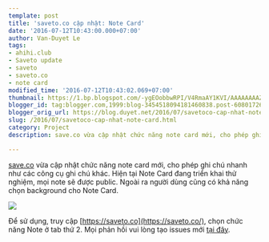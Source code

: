 ```yaml
---
template: post
title: 'saveto.co cập nhật: Note Card'
date: '2016-07-12T10:43:00.000+07:00'
author: Van-Duyet Le
tags:
- ahihi.club
- Saveto update
- saveto
- saveto.co
- note card
modified_time: '2016-07-12T10:43:02.069+07:00'
thumbnail: https://1.bp.blogspot.com/-ygEOobbwRPI/V4RmaAY1KVI/AAAAAAAAZwc/ASHaVZwKe7s2e-zMRWgDjFRWzYAeADETACLcB/s1600/saveto-note-card.png
blogger_id: tag:blogger.com,1999:blog-3454518094181460838.post-6080172637361798921
blogger_orig_url: https://blog.duyet.net/2016/07/savetoco-cap-nhat-note-card.html
slug: /2016/07/savetoco-cap-nhat-note-card.html
category: Project
description: save.co vừa cập nhật chức năng note card mới, cho phép ghi chú nhanh như các công cụ ghi chú khác. Hiện tại Note Card đang triển khai thử nghiệm, mọi note sẽ được public. Ngoài ra người dùng cũng có khả năng chọn background cho Note Card.

---
```


[save.co](https://save.co/) vừa cập nhật chức năng note card mới, cho phép ghi chú nhanh như các công cụ ghi chú khác. Hiện tại Note Card đang triển khai thử nghiệm, mọi note sẽ được public. Ngoài ra người dùng cũng có khả năng chọn background cho Note Card.

[![](https://1.bp.blogspot.com/-ygEOobbwRPI/V4RmaAY1KVI/AAAAAAAAZwc/ASHaVZwKe7s2e-zMRWgDjFRWzYAeADETACLcB/s1600/saveto-note-card.png)](https://blog.duyetdev.com/2016/07/savetoco-cap-nhat-note-card.html)

Để sử dụng, truy cập [https://saveto.co](https://saveto.co/), chọn chức năng Note ở tab thứ 2.
Mọi phản hồi vui lòng tạo issues mới [tại đây](https://github.com/saveto-co/saveto/issues/new).
